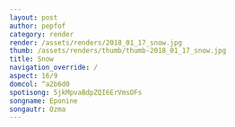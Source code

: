 ```yaml
---
layout: post
author: pepfof
category: render
render: /assets/renders/2018_01_17_snow.jpg
thumb: /assets/renders/thumb/thumb-2018_01_17_snow.jpg
title: Snow
navigation_override: /
aspect: 16/9
domcol: ^a2b6d0
spotisong: 5jkMpvaBdpZQI6ErVmsOFs
songname: Eponine
songautr: Ozma
---
```


<!--USER BEGIN 1-->

<!--USER END 1-->

<!--more-->
<!--USER BEGIN 2-->

<!--USER END 2-->

